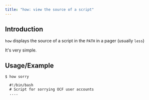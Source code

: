 ```yaml
---
title: "how: view the source of a script"
---
```


## Introduction

`how` displays the source of a script in the `PATH` in a pager (usually `less`)

It's very simple.

## Usage/Example

    $ how sorry

      #!/bin/bash
      # Script for sorrying OCF user accounts
      ....
